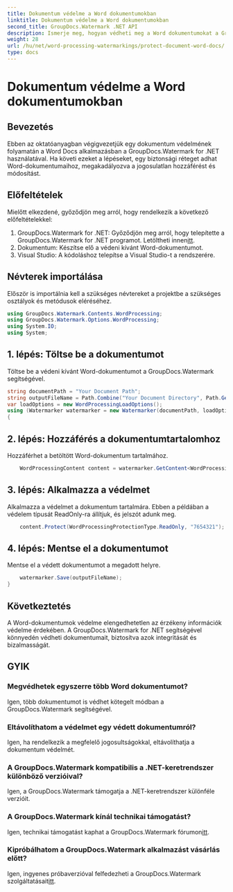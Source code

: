```yaml
---
title: Dokumentum védelme a Word dokumentumokban
linktitle: Dokumentum védelme a Word dokumentumokban
second_title: GroupDocs.Watermark .NET API
description: Ismerje meg, hogyan védheti meg a Word dokumentumokat a GroupDocs.Watermark for .NET használatával. Kövesse lépésenkénti oktatóanyagunkat, hogy könnyedén növelje dokumentumai biztonságát.
weight: 28
url: /hu/net/word-processing-watermarkings/protect-document-word-docs/
type: docs
---
```

# Dokumentum védelme a Word dokumentumokban

## Bevezetés
Ebben az oktatóanyagban végigvezetjük egy dokumentum védelmének folyamatán a Word Docs alkalmazásban a GroupDocs.Watermark for .NET használatával. Ha követi ezeket a lépéseket, egy biztonsági réteget adhat Word-dokumentumaihoz, megakadályozva a jogosulatlan hozzáférést és módosítást.
## Előfeltételek
Mielőtt elkezdené, győződjön meg arról, hogy rendelkezik a következő előfeltételekkel:
1.  GroupDocs.Watermark for .NET: Győződjön meg arról, hogy telepítette a GroupDocs.Watermark for .NET programot. Letöltheti innen[itt](https://releases.groupdocs.com/Watermark/net/).
2. Dokumentum: Készítse elő a védeni kívánt Word-dokumentumot.
3. Visual Studio: A kódoláshoz telepítse a Visual Studio-t a rendszerére.

## Névterek importálása
Először is importálnia kell a szükséges névtereket a projektbe a szükséges osztályok és metódusok eléréséhez.
```csharp
using GroupDocs.Watermark.Contents.WordProcessing;
using GroupDocs.Watermark.Options.WordProcessing;
using System.IO;
using System;
```
## 1. lépés: Töltse be a dokumentumot
Töltse be a védeni kívánt Word-dokumentumot a GroupDocs.Watermark segítségével.
```csharp
string documentPath = "Your Document Path";
string outputFileName = Path.Combine("Your Document Directory", Path.GetFileName(documentPath));
var loadOptions = new WordProcessingLoadOptions();
using (Watermarker watermarker = new Watermarker(documentPath, loadOptions))
{
```
## 2. lépés: Hozzáférés a dokumentumtartalomhoz
Hozzáférhet a betöltött Word-dokumentum tartalmához.
```csharp
    WordProcessingContent content = watermarker.GetContent<WordProcessingContent>();
```
## 3. lépés: Alkalmazza a védelmet
Alkalmazza a védelmet a dokumentum tartalmára. Ebben a példában a védelem típusát ReadOnly-ra állítjuk, és jelszót adunk meg.
```csharp
    content.Protect(WordProcessingProtectionType.ReadOnly, "7654321");
```
## 4. lépés: Mentse el a dokumentumot
Mentse el a védett dokumentumot a megadott helyre.
```csharp
    watermarker.Save(outputFileName);
}
```

## Következtetés
A Word-dokumentumok védelme elengedhetetlen az érzékeny információk védelme érdekében. A GroupDocs.Watermark for .NET segítségével könnyedén védheti dokumentumait, biztosítva azok integritását és bizalmasságát.
## GYIK
### Megvédhetek egyszerre több Word dokumentumot?
Igen, több dokumentumot is védhet kötegelt módban a GroupDocs.Watermark segítségével.
### Eltávolíthatom a védelmet egy védett dokumentumról?
Igen, ha rendelkezik a megfelelő jogosultságokkal, eltávolíthatja a dokumentum védelmét.
### A GroupDocs.Watermark kompatibilis a .NET-keretrendszer különböző verzióival?
Igen, a GroupDocs.Watermark támogatja a .NET-keretrendszer különféle verzióit.
### A GroupDocs.Watermark kínál technikai támogatást?
 Igen, technikai támogatást kaphat a GroupDocs.Watermark fórumon[itt](https://forum.groupdocs.com/c/watermark/19).
### Kipróbálhatom a GroupDocs.Watermark alkalmazást vásárlás előtt?
 Igen, ingyenes próbaverzióval felfedezheti a GroupDocs.Watermark szolgáltatásait[itt](https://releases.groupdocs.com/).